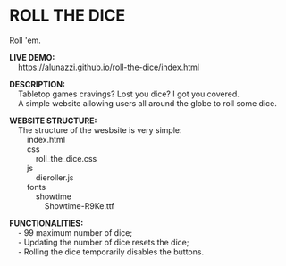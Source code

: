 # ROLL THE DICE
Roll 'em.


**LIVE DEMO:**  
    https://alunazzi.github.io/roll-the-dice/index.html


**DESCRIPTION:**  
    Tabletop games cravings? Lost you dice? I got you covered.  
    A simple website allowing users all around the globe to roll some dice.


**WEBSITE STRUCTURE:**  
    The structure of the wesbsite is very simple:  
        index.html  
        css  
            roll_the_dice.css  
        js  
            dieroller.js  
        fonts  
            showtime  
                Showtime-R9Ke.ttf  


**FUNCTIONALITIES:**  
    - 99 maximum number of dice;  
    - Updating the number of dice resets the dice;  
    - Rolling the dice temporarily disables the buttons.  
